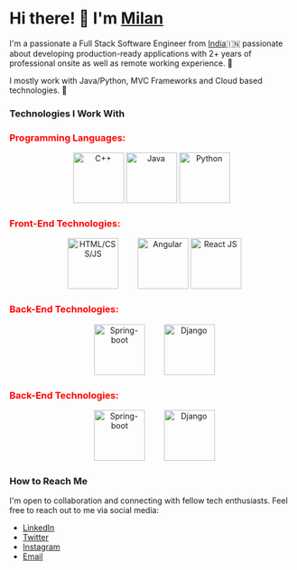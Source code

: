
# Hi there! 👋 I'm [Milan](https://www.linkedin.com/in/milanrajgupta/)

I'm a passionate a Full Stack Software Engineer from [India](https://en.wikipedia.org/wiki/India)🇮🇳   passionate about developing production-ready applications with 2+ years of professional onsite as well as remote working experience. 🎯

I mostly work with Java/Python, MVC Frameworks and Cloud based technologies. 🚀

### Technologies I Work With


<h3 style="color:red;">Programming Languages:</h3>

<div style="display: flex; flex-direction: row;">
  <div style="flex: 1; text-align: center; padding:0 10 0 10">
    <img  style="width: 90px; height: 90px; " src="https://download.logo.wine/logo/C%2B%2B/C%2B%2B-Logo.wine.png" alt="C++" />
    <img style="width: 90px; height: 90px; " src="https://camo.githubusercontent.com/b24914711d892af6d10c99624bb0fa576a0611ae17eb125380c517b2059063a4/68747470733a2f2f6e657861782e696e2f77702d636f6e74656e742f75706c6f6164732f323032302f31312f6a6176612d312e676966" alt="Java" />
    <img style="width: 90px; height: 90px;" src="https://camo.githubusercontent.com/dc38e4fd1687b889aab581dcb5ba64eca752806efc36a7a0bc450aa35cf5056c/68747470733a2f2f6d65646961312e67697068792e636f6d2f6d656469612f4b4171357734375239726d547576574f57612f67697068792e676966" alt="Python" />
  </div>
</div>

<h3 style="color:red;">Front-End Technologies:</h3>

<div style="display: flex; flex-direction: row;">
  <div style="flex: 1; text-align: center; padding:0 10 0 10">
    <img  style="width: 90px; height: 90px; margin-left: 10px;" src="https://raw.githubusercontent.com/itsksaurabh/itsksaurabh/master/assets/html-css-js.png" alt="HTML/CSS/JS" />
    <img style="width: 90px; height: 90px; margin-left: 30px;" src="https://miro.medium.com/v2/resize:fit:896/1*1ISnBKKdJMAb7kilkNqvbw.gif" alt="Angular" />
    <img style="width: 90px; height: 90px;" src="https://media0.giphy.com/media/eNAsjO55tPbgaor7ma/giphy.gif?cid=6c09b9521ivb2r0c1ewhzyelvrx6txwa0pzbir1bw87gzjy3&ep=v1_internal_gif_by_id&rid=giphy.gif&ct=s" alt="React JS" />
  </div>
</div>

<h3 style="color:red;">Back-End Technologies:</h3>

<div style="display: flex; flex-direction: row;">
  <div style="flex: 1; text-align: center; padding:0 10 0 10">
    <img  style="width: 90px; height: 90px; margin-left: 10px;" src="https://dz2cdn1.dzone.com/storage/temp/12434118-spring-boot-logo.png" alt="Spring-boot" />
    <img style="width: 90px; height: 90px; margin-left: 30px;" src="https://maxmautner.com/public/images/django.gif" alt="Django" />
  </div>
</div>

<h3 style="color:red;">Back-End Technologies:</h3>

<div style="display: flex; flex-direction: row;">
  <div style="flex: 1; text-align: center; padding:0 10 0 10">
    <img  style="width: 90px; height: 90px; margin-left: 10px;" src="https://dz2cdn1.dzone.com/storage/temp/12434118-spring-boot-logo.png" alt="Spring-boot" />
    <img style="width: 90px; height: 90px; margin-left: 30px;" src="https://maxmautner.com/public/images/django.gif" alt="Django" />
  </div>
</div>


### How to Reach Me

I'm open to collaboration and connecting with fellow tech enthusiasts. Feel free to reach out to me via social media:

- [LinkedIn](https://www.linkedin.com/in/milanrajgupta/)
- [Twitter](https://twitter.com/milanrajgupta)
- [Instagram](https://instagram.com/milanrajgupta)
- [Email](mailto:milankrofficial@gmail.com)
